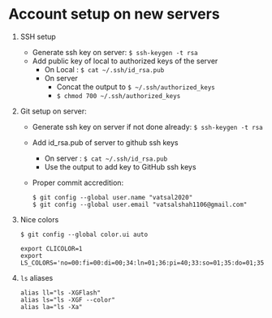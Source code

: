 # Account setup on new servers

1. SSH setup
    - Generate ssh key on server: ```$ ssh-keygen -t rsa```
    - Add public key of local to authorized keys of the server
        - On Local : ```$ cat ~/.ssh/id_rsa.pub```
        - On server
            - Concat the output to ```$ ~/.ssh/authorized_keys```
            - ```$ chmod 700 ~/.ssh/authorized_keys```

3. Git setup on server:
    - Generate ssh key on server if not done already: ```$ ssh-keygen -t rsa```

    - Add id_rsa.pub of server to github ssh keys
        - On server : ```$ cat ~/.ssh/id_rsa.pub```
        - Use the output to add key to GitHub ssh keys
    - Proper commit accredition:

        ```shell
        $ git config --global user.name "vatsal2020"
        $ git config --global user.email "vatsalshah1106@gmail.com"
        ```

4. Nice colors

    ```shell
    $ git config --global color.ui auto
    ```

    ```shell
    export CLICOLOR=1
    export LS_COLORS='no=00:fi=00:di=00;34:ln=01;36:pi=40;33:so=01;35:do=01;35:bd=40;33;01:cd=40;33;01:or=40;31;01:ex=01;31:*.tar=01;31:*.tgz=01;31:*.arj=01;31:*.taz=01;31:*.lzh=01;31:*.zip=01;31:*.z=01;31:*.Z=01;31:*.gz=01;31:*.bz2=01;31:*.deb=01;31:*.rpm=01;31:*.jar=01;31:*.jpg=01;35:*.jpeg=01;35:*.gif=01;35:*.bmp=01;35:*.pbm=01;35:*.pgm=01;35:*.ppm=01;35:*.tga=01;35:*.xbm=01;35:*.xpm=01;35:*.tif=01;35:*.tiff=01;35:*.png=01;35:*.mov=01;35:*.mpg=01;35:*.mpeg=01;35:*.avi=01;35:*.fli=01;35:*.gl=01;35:*.dl=01;35:*.xcf=01;35:*.xwd=01;35:*.ogg=01;35:*.mp3=01;35:*.wav=01;35:*.py=01;33';
    ```


5. ```ls``` aliases

    ```shell
    alias ll="ls -XGFlash"
    alias ls="ls -XGF --color"
    alias la="ls -Xa"
    ```
